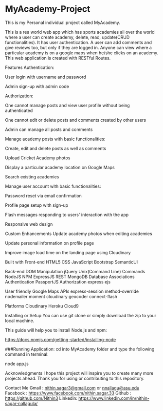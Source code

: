 # MyAcademy-Project
This is my Personal individual project called MyAcademy.

This is a rea world web app which has sports academies all over the world where a user can create academy, 
delete, read, update(CRUD functionalities). It has user authentication. A user can add comments and 
give reviews too, but only if they are logged in. Anyone can view where a particular academy is on a google maps when he/she clicks 
on an academy. This web application is created with RESTful Routes.

Features
Authentication:

User login with username and password

Admin sign-up with admin code

Authorization:

One cannot manage posts and view user profile without being authenticated

One cannot edit or delete posts and comments created by other users

Admin can manage all posts and comments

Manage academy posts with basic functionalities:

Create, edit and delete posts as well as comments

Upload Cricket Academy photos

Display a particular academy location on Google Maps

Search existing academies

Manage user account with basic functionalities:

Password reset via email confirmation

Profile page setup with sign-up

Flash messages responding to users' interaction with the app

Responsive web design

Custom Enhancements
Update academy photos when editing academies

Update personal information on profile page

Improve image load time on the landing page using Cloudinary


Built with
Front-end
HTML5
CSS
JavaScript
Bootstrap
SemanticUI

Back-end
DOM Manipulation
jQuery
Unix(Command Line) Commands
NodeJS
NPM
ExpressJS
REST
MongoDB
Database Associations
Authentication
PassportJS
Authorization
express
ejs

User friendly
Google Maps APIs
express-session
method-override
nodemailer
moment
cloudinary
geocoder
connect-flash

Platforms
Cloudinary
Heroku
Cloud9

Installing or Setup
You can use git clone or simply download the zip to your local machine.

This guide will help you to install Node.js and npm:

https://docs.npmjs.com/getting-started/installing-node

###Running Application: cd into MyAcademy folder and type the following command in terminal:

node app.js

Acknowledgments
I hope this project will inspire you to create many more projects ahead. Thank you for using or contributing to this repository.

Contact Me
Gmail	:	nithin.sagar3@gmail.com or nnallagu@asu.edu
Facebook	:	https://www.facebook.com/nithin.sagar.33
Github	:	https://github.com/Nithin3
Linkedin: https://www.linkedin.com/in/nithin-sagar-nallagula/
